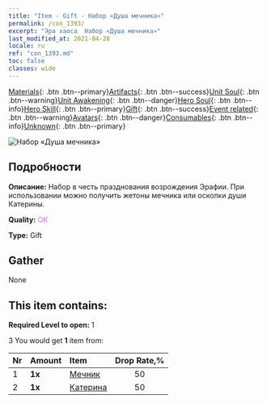 ```yaml
---
title: "Item - Gift - Набор «Душа мечника»"
permalink: /con_1393/
excerpt: "Эра хаоса  Набор «Душа мечника»"
last_modified_at: 2021-04-28
locale: ru
ref: "con_1393.md"
toc: false
classes: wide
---
```

 [Materials](/ItemsRU/){: .btn .btn--primary}[Artifacts](/ItemsRU/Artifacts/){: .btn .btn--success}[Unit Soul](/ItemsRU/UnitSoul/){: .btn .btn--warning}[Unit Awakening](/ItemsRU/UnitAwakening/){: .btn .btn--danger}[Hero Soul](/ItemsRU/HeroSoul/){: .btn .btn--info}[Hero Skill](/ItemsRU/HeroSkill/){: .btn .btn--primary}[Gift](/ItemsRU/Gift/){: .btn .btn--success}[Event related](/ItemsRU/Events/){: .btn .btn--warning}[Avatars](/ItemsRU/Avatars/){: .btn .btn--danger}[Consumables](/ItemsRU/Consumables/){: .btn .btn--info}[Unknown](/ItemsRU/Unknown/){: .btn .btn--primary}

 ![Набор «Душа мечника»](/images/t/i_907007.png)

## Подробности
 **Описание:** Набор в честь празднования возрождения Эрафии. При использовании можно получить жетоны мечника или осколки души Катерины.

 **Quality:** <span style="color: #DA70D6">OK</span>

 **Type:** Gift

## Gather

  None

## This item contains:

 **Required Level to open:** 1

 3 You would get **1** item  from:

  | Nr | Amount |     Item    | Drop Rate,% |
  |:---|:-------|:------------|:---------:|
  | 1 |  **1x** | [Мечник](/ItemsRU/unt_193/) | 50 | 
  | 2 |  **1x** | [Катерина](/ItemsRU/her_361/) | 50 | 

